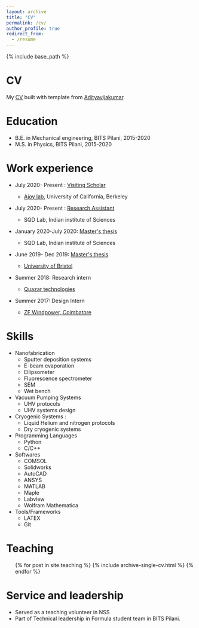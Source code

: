 ```yaml
---
layout: archive
title: "CV"
permalink: /cv/
author_profile: true
redirect_from:
  - /resume
---
```


{% include base_path %}

CV
======

My [CV](https://drive.google.com/file/d/1HcAexBR2CjeJf9OEiHN1a9Ms3WMU4nMC/view?usp=sharing) built with template from [Adityavijakumar](https://github.com/adivijaykumar/resume).

Education
======
* B.E. in Mechanical engineering, BITS Pilani, 2015-2020
* M.S. in Physics, BITS Pilani, 2015-2020

Work experience
======
* July 2020- Present : [Visiting Scholar](https://siddharth-sing-h.github.io/portfolio/portfolio-2/) 
  * [Ajoy lab](http://www.cchem.berkeley.edu/aagrp/people.html), University of California, Berkeley
  
* July 2020- Present : [Research Assistant](https://siddharth-sing-h.github.io/portfolio/portfolio-1/) 
  * SQD Lab, Indian institute of Sciences
  
* January 2020-July 2020: [Master's thesis](https://siddharth-sing-h.github.io/portfolio/portfolio-1/)
  * SQD Lab, Indian institute of Sciences
  
* June 2019- Dec 2019: [Master's thesis](https://siddharth-sing-h.github.io/portfolio/portfolio-4/)
  * [University of Bristol](https://research-information.bris.ac.uk/en/organisations/qet-labs) 

* Summer 2018: Research intern
  * [Quazar technologies](http://quazartech.com/)
  
* Summer 2017: Design Intern  
  * [ZF Windpower, Coimbatore](https://www.zf.com/india/en/company/company.html)


  
Skills
======
* Nanofabrication
  * Sputter deposition systems
  * E-beam evaporation
  * Ellipsometer
  * Fluorescence spectrometer
  * SEM
  * Wet bench
* Vacuum Pumping Systems
  * UHV protocols
  * UHV systems design
* Cryogenic Systems :
  * Liquid Helium and nitrogen protocols
  * Dry cryogenic systems  
* Programming Languages 
  * Python
  * C/C++
* Softwares 
  * COMSOL
  * Solidworks
  * AutoCAD
  * ANSYS
  * MATLAB
  * Maple
  * Labview
  * Wolfram Mathematica
* Tools/Frameworks 
  * LATEX
  * Git 
  
Teaching
======
  <ul>{% for post in site.teaching %}
    {% include archive-single-cv.html %}
  {% endfor %}</ul>
  
Service and leadership
======
* Served as a teaching volunteer in NSS
* Part of Technical leadership in Formula student team in BITS Pilani.
